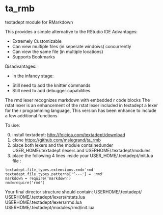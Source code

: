 # ta_rmb
textadept module for RMarkdown

This provides a simple alternative to the RStudio IDE
Advantages:

-  Extremely Customizable 
-  Can view multiple files (in seperate windows) concurrently
-  Can view the same file (in multiple locations)
-  Supports Bookmarks
 
Disadvantages:

-  In the infancy stage:
  +  Still need to add the knitter commands
  +  Still need to add debugger capabilities
  

The rmd lexer recognizes markdown with embedded r code blocks
The rstat lexer is an enhancement of the rstat lexer included in textadept
a lexer for the r programming language, 
This version has been enhance to include a few additional functions

To use:

0. install textadept: http://foicica.com/textadept/download
1. clone https://github.com/mslegrand/ta_rmb 
2. place both lexers and the module containedunder USER_HOME/.textadept /lexers and USERHOME/.textadept/modules
3. place the following 4 lines inside your USER_HOME/.textadept/init.lua file :

```
textadept.file_types.extensions.rmd='rmd'
textadept.file_types.patterns['^---'] = 'rmd'
markdown = require('markdown')
rmd=require('rmd')
```

Your final director structure should contain:
USERHOME/.textadept/
USERHOME/.textadept/lexers/rstats.lua
USERHOME/.textadept/lexers/rmd.lua
USERHOME/.textadept/modules/rmd/init.lua
